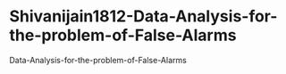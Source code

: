 # Shivanijain1812-Data-Analysis-for-the-problem-of-False-Alarms
Data-Analysis-for-the-problem-of-False-Alarms
